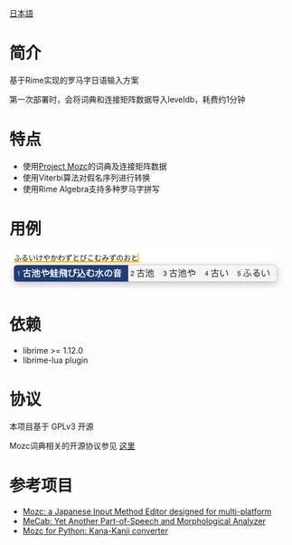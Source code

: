 [日本語](README.md)
# 简介
基于Rime实现的罗马字日语输入方案

第一次部署时，会将词典和连接矩阵数据导入leveldb，耗费约1分钟

# 特点
- 使用[Project Mozc](https://github.com/google/mozc)的词典及连接矩阵数据
- 使用Viterbi算法对假名序列进行转换
- 使用Rime Algebra支持多种罗马字拼写
  
# 用例
![](misc/example.png)

# 依赖
- librime >= 1.12.0
- librime-lua plugin

# 协议
本项目基于 GPLv3 开源

Mozc词典相关的开源协议参见
[这里](https://github.com/google/mozc/blob/006ed69bf545548a8a3596b13f58cb22cf3d8a2f/src/data/dictionary_oss/README.txt)

# 参考项目
- [Mozc: a Japanese Input Method Editor designed for multi-platform](https://github.com/google/mozc)
- [MeCab: Yet Another Part-of-Speech and Morphological Analyzer](https://taku910.github.io/mecab/)
- [Mozc for Python: Kana-Kanji converter](https://github.com/ikegami-yukino/mozcpy)